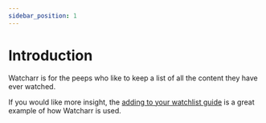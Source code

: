 ```yaml
---
sidebar_position: 1
---
```


# Introduction

Watcharr is for the peeps who like to keep a list of all the content they have ever watched.

If you would like more insight, the [adding to your watchlist guide](/docs/usage/adding-to-watchlist)
is a great example of how Watcharr is used.

